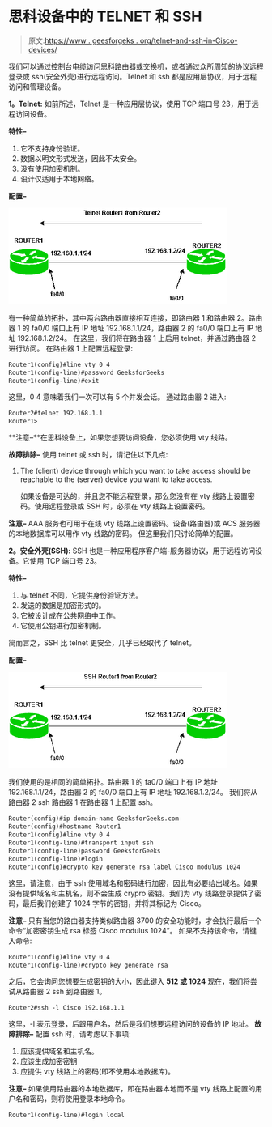 # 思科设备中的 TELNET 和 SSH

> 原文:[https://www . geesforgeks . org/telnet-and-ssh-in-Cisco-devices/](https://www.geeksforgeeks.org/telnet-and-ssh-in-cisco-devices/)

我们可以通过控制台电缆访问思科路由器或交换机，或者通过众所周知的协议远程登录或 ssh(安全外壳)进行远程访问。Telnet 和 ssh 都是应用层协议，用于远程访问和管理设备。

**1。Telnet:**
如前所述，Telnet 是一种应用层协议，使用 TCP 端口号 23，用于远程访问设备。

**特性–**

1.  它不支持身份验证。
2.  数据以明文形式发送，因此不太安全。
3.  没有使用加密机制。
4.  设计仅适用于本地网络。

**配置–**

![](img/cbc3c457435fc803c7e235cf283bc7f4.png)

有一种简单的拓扑，其中两台路由器直接相互连接，即路由器 1 和路由器 2。路由器 1 的 fa0/0 端口上有 IP 地址 192.168.1.1/24，路由器 2 的 fa0/0 端口上有 IP 地址 192.168.1.2/24。
在这里，我们将在路由器 1 上启用 telnet，并通过路由器 2 进行访问。
在路由器 1 上配置远程登录:

```
Router1(config)#line vty 0 4
Router1(config-line)#password GeeksforGeeks 
Router1(config-line)#exit
```

这里，0 4 意味着我们一次可以有 5 个并发会话。
通过路由器 2 进入:

```
Router2#telnet 192.168.1.1
Router1>
```

**注意–**在思科设备上，如果您想要访问设备，您必须使用 vty 线路。

**故障排除–**
使用 telnet 或 ssh 时，请记住以下几点:

1.  The (client) device through which you want to take access should be reachable to the (server) device you want to take access.

    如果设备是可达的，并且您不能远程登录，那么您没有在 vty 线路上设置密码。使用远程登录或 SSH 时，必须在 vty 线路上设置密码。

**注意–**
AAA 服务也可用于在线 vty 线路上设置密码。设备(路由器)或 ACS 服务器的本地数据库可以用作 vty 线路的密码。
但这里我们只讨论简单的配置。

**2。安全外壳(SSH):**
SSH 也是一种应用程序客户端-服务器协议，用于远程访问设备。它使用 TCP 端口号 23。

**特性–**

1.  与 telnet 不同，它提供身份验证方法。
2.  发送的数据是加密形式的。
3.  它被设计成在公共网络中工作。
4.  它使用公钥进行加密机制。

简而言之，SSH 比 telnet 更安全，几乎已经取代了 telnet。

**配置–**

![](img/9aa1aed9878bb217376293f6234be359.png)

我们使用的是相同的简单拓扑。路由器 1 的 fa0/0 端口上有 IP 地址 192.168.1.1/24，路由器 2 的 fa0/0 端口上有 IP 地址 192.168.1.2/24。
我们将从路由器 2 ssh 路由器 1 在路由器 1 上配置 ssh。

```
Router(config)#ip domain-name GeeksforGeeks.com
Router(config)#hostname Router1
Router1(config)#line vty 0 4
Router1(config-line)#transport input ssh
Router1(config-line)password GeeksforGeeks 
Router1(config-line)#login
Router1(config)#crypto key generate rsa label Cisco modulus 1024
```

这里，请注意，由于 ssh 使用域名和密码进行加密，因此有必要给出域名。如果没有提供域名和主机名，则不会生成 crypro 密钥。我们为 vty 线路登录提供了密码，最后我们创建了 1024 字节的密钥，并将其标记为 Cisco。

**注意–**
只有当您的路由器支持类似路由器 3700 的安全功能时，才会执行最后一个命令“加密密钥生成 rsa 标签 Cisco modulus 1024”。
如果不支持该命令，请键入命令:

```
Router1(config)#line vty 0 4
Router1(config-line)#crypto key generate rsa 
```

之后，它会询问您想要生成密钥的大小，因此键入 **512 或 1024**
现在，我们将尝试从路由器 2 ssh 到路由器 1。

```
Router2#ssh -l Cisco 192.168.1.1 
```

这里，-l 表示登录，后跟用户名，然后是我们想要远程访问的设备的 IP 地址。
**故障排除–**
配置 ssh 时，请考虑以下事项:

1.  应该提供域名和主机名。
2.  应该生成加密密钥
3.  应提供 vty 线路上的密码(即不使用本地数据库)。

**注意–**
如果使用路由器的本地数据库，即在路由器本地而不是 vty 线路上配置的用户名和密码，则将使用登录本地命令。

```
Router1(config-line)#login local
```